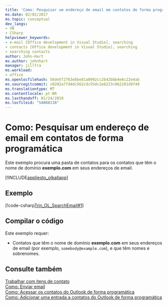 ```yaml
---
title: 'Como: Pesquisar um endereço de email em contatos de forma programática'
ms.date: 02/02/2017
ms.topic: conceptual
dev_langs:
- VB
- CSharp
helpviewer_keywords:
- e-mail [Office development in Visual Studio], searching
- contacts [Office development in Visual Studio], searching
- searching contacts
author: John-Hart
ms.author: johnhart
manager: jillfra
ms.workload:
- office
ms.openlocfilehash: 56de5f2763ebbe81a8992cc2b42bbb4e6c22e4ab
ms.sourcegitcommit: c0202a77d4dc562cdc55dc2e6223c062281d9749
ms.translationtype: MT
ms.contentlocale: pt-BR
ms.lasthandoff: 01/24/2019
ms.locfileid: "54868138"
---
```

# <a name="how-to-programmatically-search-for-an-email-address-in-contacts"></a>Como: Pesquisar um endereço de email em contatos de forma programática
  Este exemplo procura uma pasta de contatos para os contatos que têm o nome de domínio **exemplo.com** em seus endereços de email.  
  
 [!INCLUDE[appliesto_olkallapp](../vsto/includes/appliesto-olkallapp-md.md)]  
  
## <a name="example"></a>Exemplo  
 [!code-csharp[Trin_OL_SearchEmail#1](../vsto/codesnippet/CSharp/Trin_OL_SearchEmail/thisaddin.cs#1)]  
  
## <a name="compile-the-code"></a>Compilar o código  
 Este exemplo requer:  
  
-   Contatos que têm o nome de domínio **exemplo.com** em seus endereços de email (por exemplo, `somebody@example.com`), e que têm nomes e sobrenomes.  
  
## <a name="see-also"></a>Consulte também  
 [Trabalhar com itens de contato](../vsto/working-with-contact-items.md)   
 [Como: Enviar email](../vsto/how-to-programmatically-send-e-mail-programmatically.md)   
 [Como: Acessar os contatos do Outlook de forma programática](../vsto/how-to-programmatically-access-outlook-contacts.md)   
 [Como: Adicionar uma entrada a contatos do Outlook de forma programática](../vsto/how-to-programmatically-add-an-entry-to-outlook-contacts.md)  

